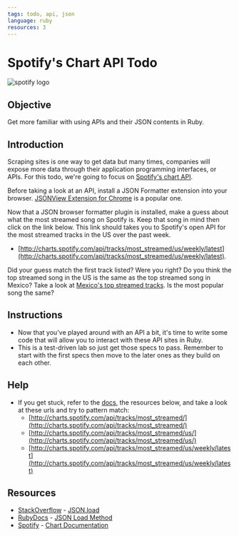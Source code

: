 ```yaml
---
tags: todo, api, json
language: ruby
resources: 3
---
```


# Spotify's Chart API Todo

![spotify logo](https://s3-us-west-2.amazonaws.com/web-dev-readme-photos/oo-labs/spotify.png)

## Objective

Get more familiar with using APIs and their JSON contents in Ruby.

## Introduction

Scraping sites is one way to get data but many times, companies will expose more data through their application programming interfaces, or APIs. For this todo, we're going to focus on [Spotify's chart API](http://charts.spotify.com/docs).

Before taking a look at an API, install a JSON Formatter extension into your browser. [JSONView Extension for Chrome](https://chrome.google.com/webstore/detail/jsonview/chklaanhfefbnpoihckbnefhakgolnmc?hl=en) is a popular one.

Now that a JSON browser formatter plugin is installed, make a guess about what the most streamed song on Spotify is. Keep that song in mind then click on the link below. This link should takes you to Spotify's open API for the most streamed tracks in the US over the past week.

  * [http://charts.spotify.com/api/tracks/most_streamed/us/weekly/latest](http://charts.spotify.com/api/tracks/most_streamed/us/weekly/latest). 

Did your guess match the first track listed? Were you right? Do you think the top streamed song in the US is the same as the top streamed song in Mexico? Take a look at [Mexico's top streamed tracks](http://charts.spotify.com/api/tracks/most_streamed/mx/weekly/latest). Is the most popular song the same?

## Instructions

* Now that you've played around with an API a bit, it's time to write some code that will allow you to interact with these API sites in Ruby.
* This is a test-driven lab so just get those specs to pass. Remember to start with the first specs then move to the later ones as they build on each other.

## Help

* If you get stuck, refer to the [docs](http://charts.spotify.com/docs), the resources below, and take a look at these urls and try to pattern match: 
  * [http://charts.spotify.com/api/tracks/most_streamed/](http://charts.spotify.com/api/tracks/most_streamed/)
  * [http://charts.spotify.com/api/tracks/most_streamed/us/](http://charts.spotify.com/api/tracks/most_streamed/us/)
  * [http://charts.spotify.com/api/tracks/most_streamed/us/weekly/latest](http://charts.spotify.com/api/tracks/most_streamed/us/weekly/latest)

## Resources
* [StackOverflow](http://stackoverflow.com/) - [JSON.load](http://stackoverflow.com/questions/18581792/ruby-on-rails-and-json-parser-from-url?answertab=votes#tab-top)
* [RubyDocs](http://www.ruby-doc.org/) - [JSON Load Method](http://www.ruby-doc.org/stdlib-2.0.0/libdoc/json/rdoc/JSON.html#method-i-load)
* [Spotify](https://developer.spotify.com/) - [Chart Documentation](http://charts.spotify.com/docs)

